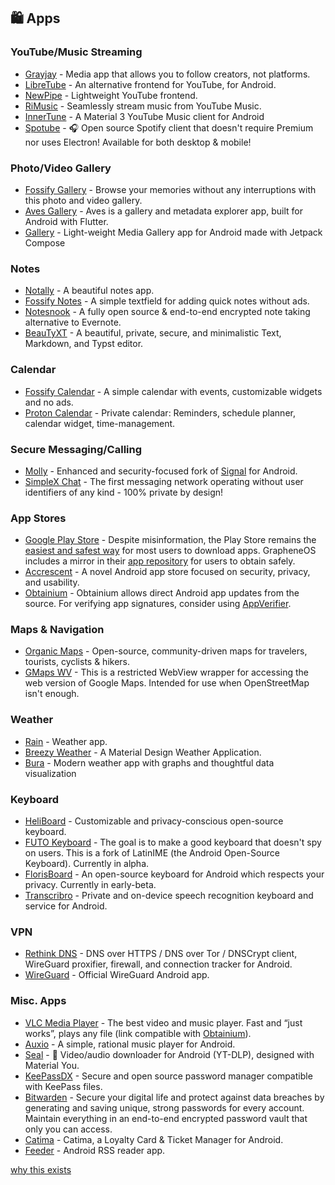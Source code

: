 ## 🛍️ Apps
### YouTube/Music Streaming
  - [Grayjay](https://grayjay.app/) - Media app that allows you to follow creators, not platforms.
  - [LibreTube](https://github.com/libre-tube/LibreTube/releases/latest) - An alternative frontend for YouTube, for Android.
  - [NewPipe](https://github.com/TeamNewPipe/NewPipe/) - Lightweight YouTube frontend.
  - [RiMusic](https://github.com/fast4x/RiMusic) - Seamlessly stream music from YouTube Music.
  - [InnerTune](https://github.com/Malopieds/InnerTune) - A Material 3 YouTube Music client for Android
  - [Spotube](https://github.com/KRTirtho/spotube/releases/latest) - 🎧 Open source Spotify client that doesn't require Premium nor uses Electron! Available for both desktop & mobile!
  ### Photo/Video Gallery
  - [Fossify Gallery](https://github.com/FossifyOrg/Gallery) - Browse your memories without any interruptions with this photo and video gallery.
  - [Aves Gallery](https://github.com/deckerst/aves) - Aves is a gallery and metadata explorer app, built for Android with Flutter.
  - [Gallery](https://github.com/IacobIonut01/Gallery) - Light-weight Media Gallery app for Android made with Jetpack Compose
 ### Notes
  - [Notally](https://github.com/OmGodse/Notally) - A beautiful notes app. 
  - [Fossify Notes](https://github.com/FossifyOrg/Notes) - A simple textfield for adding quick notes without ads.
  - [Notesnook](https://github.com/streetwriters/notesnook) - A fully open source & end-to-end encrypted note taking alternative to Evernote.
  - [BeauTyXT](https://github.com/soupslurpr/BeauTyXT) - A beautiful, private, secure, and minimalistic Text, Markdown, and Typst editor.
 ### Calendar
  - [Fossify Calendar](https://github.com/FossifyOrg/Calendar) - A simple calendar with events, customizable widgets and no ads.
  - [Proton Calendar](https://proton.me/calendar) - Private calendar: Reminders, schedule planner, calendar widget, time-management.
### Secure Messaging/Calling
  - [Molly](https://github.com/mollyim/mollyim-android) - Enhanced and security-focused fork of [Signal](https://signal.org/) for Android.
  - [SimpleX Chat](https://github.com/simplex-chat/simplex-chat) - The first messaging network operating without user identifiers of any kind - 100% private by design!


### App Stores
- [Google Play Store](https://play.google.com/) - Despite misinformation, the Play Store remains the [easiest and safest way](https://privsec.dev/posts/android/f-droid-security-issues/) for most users to download apps. GrapheneOS includes a mirror in their [app repository](https://grapheneos.org/features#grapheneos-app-repository) for users to obtain safely.
- [Accrescent](https://github.com/accrescent/accrescent/releases/latest) - A novel Android app store focused on security, privacy, and usability.
- [Obtainium](https://github.com/ImranR98/Obtainium/releases/latest) - Obtainium allows direct Android app updates from the source. For verifying app signatures, consider using [AppVerifier](https://github.com/soupslurpr/appverifier).


### Maps & Navigation
  - [Organic Maps](https://github.com/organicmaps/organicmaps) - Open-source, community-driven maps for travelers, tourists, cyclists & hikers.
  - [GMaps WV](https://apps.obtainium.imranr.dev/redirect?r=obtainium://app/%7B%22id%22%3A%22us.spotco.maps%22%2C%22url%22%3A%22https%3A%2F%2Fdivestos.org%2Fapks%2Fofficial%2Ffdroid%2Frepo%2F%22%2C%22author%22%3A%22DivestOS%20Official%22%2C%22name%22%3A%22GMaps%20WV%22%2C%22preferredApkIndex%22%3A0%2C%22additionalSettings%22%3A%22%7B%5C%22appIdOrName%5C%22%3A%5C%22us.spotco.maps%5C%22%2C%5C%22pickHighestVersionCode%5C%22%3Afalse%2C%5C%22trackOnly%5C%22%3Afalse%2C%5C%22versionExtractionRegEx%5C%22%3A%5C%22%5C%22%2C%5C%22matchGroupToUse%5C%22%3A%5C%22%5C%22%2C%5C%22versionDetection%5C%22%3Atrue%2C%5C%22releaseDateAsVersion%5C%22%3Afalse%2C%5C%22useVersionCodeAsOSVersion%5C%22%3Afalse%2C%5C%22apkFilterRegEx%5C%22%3A%5C%22%5C%22%2C%5C%22invertAPKFilter%5C%22%3Afalse%2C%5C%22autoApkFilterByArch%5C%22%3Atrue%2C%5C%22appName%5C%22%3A%5C%22%5C%22%2C%5C%22shizukuPretendToBeGooglePlay%5C%22%3Afalse%2C%5C%22exemptFromBackgroundUpdates%5C%22%3Afalse%2C%5C%22skipUpdateNotifications%5C%22%3Afalse%2C%5C%22about%5C%22%3A%5C%22%5C%22%7D%22%2C%22overrideSource%22%3A%22FDroidRepo%22%7D) - This is a restricted WebView wrapper for accessing the web version of Google Maps. Intended for use when OpenStreetMap isn't enough.
### Weather
  - [Rain](https://github.com/DarkMooNight/Rain) - Weather app.
  - [Breezy Weather](https://github.com/breezy-weather/breezy-weather) - A Material Design Weather Application.
  - [Bura](https://github.com/davidtakac/bura) - Modern weather app with graphs and thoughtful data visualization
### Keyboard
- [HeliBoard](https://github.com/Helium314/HeliBoard) - Customizable and privacy-conscious open-source keyboard.
- [FUTO Keyboard](https://keyboard.futo.org/#download) - The goal is to make a good keyboard that doesn't spy on users. This is a fork of LatinIME (the Android Open-Source Keyboard). Currently in alpha.
- [FlorisBoard](https://github.com/florisboard/florisboard) - An open-source keyboard for Android which respects your privacy. Currently in early-beta.
- [Transcribro](https://github.com/soupslurpr/Transcribro/) - Private and on-device speech recognition keyboard and service for Android.

### VPN
  - [Rethink DNS](https://github.com/celzero/rethink-app) - DNS over HTTPS / DNS over Tor / DNSCrypt client, WireGuard proxifier, firewall, and connection tracker for Android.
  - [WireGuard](https://play.google.com/store/apps/details?id=com.wireguard.android) - Official WireGuard Android app.
### Misc. Apps
  - [VLC Media Player](https://videolan.org) - The best video and music player. Fast and “just works”, plays any file (link compatible with [Obtainium](https://github.com/imranr98/obtainium)).
  - [Auxio](https://github.com/OxygenCobalt/Auxio/releases/latest) - A simple, rational music player for Android.
  - [Seal](https://github.com/JunkFood02/Seal/) - 🦭 Video/audio downloader for Android (YT-DLP), designed with Material You.
  - [KeePassDX](https://github.com/Kunzisoft/KeePassDX) - Secure and open source password manager compatible with KeePass files.
  - [Bitwarden](https://github.com/bitwarden/android) - Secure your digital life and protect against data breaches by generating and saving unique, strong passwords for every account. Maintain everything in an end-to-end encrypted password vault that only you can access.
  - [Catima](https://github.com/CatimaLoyalty/Android) - Catima, a Loyalty Card & Ticket Manager for Android.
  - [Feeder](https://github.com/spacecowboy/Feeder) - Android RSS reader app.




[why this exists](https://github.com/imgalaxyhunter/Android-Apps-List/blob/main/why%20this%20exists.md)
